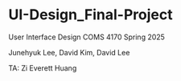 # UI-Design_Final-Project

User Interface Design
COMS 4170 Spring 2025

Junehyuk Lee, David Kim, David Lee

TA: Zi Everett Huang
